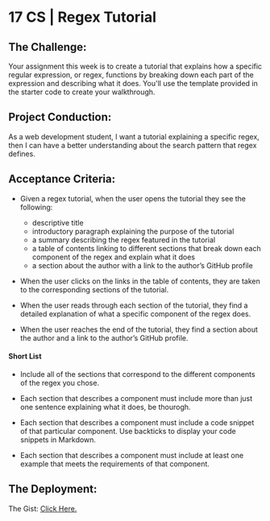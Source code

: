 # 17 CS | Regex Tutorial

## The Challenge: 

Your assignment this week is to create a tutorial that explains how a specific regular expression, or regex, functions by breaking down each part of the expression and describing what it does. You'll use the template provided in the starter code to create your walkthrough.

## Project Conduction:

As a web development student, I want a tutorial explaining a specific regex, then I can have a better understanding about the search pattern that regex defines.


## Acceptance Criteria:

- Given a regex tutorial, when the user opens the tutorial
they see the following:
    - descriptive title
    - introductory paragraph explaining the purpose of the tutorial
    - a summary describing the regex featured in the tutorial
    - a table of contents linking to different sections that break down each component of the regex and explain what it does
    - a section about the author with a link to the author’s GitHub profile

- When the user clicks on the links in the table of contents, they are taken to the corresponding sections of the tutorial.

- When the user reads through each section of the tutorial, they find a detailed explanation of what a specific component of the regex does.

- When the user reaches the end of the tutorial, they find a section about the author and a link to the author’s GitHub profile.


#### Short List

* Include all of the sections that correspond to the different components of the regex you chose.

* Each section that describes a component must include more than just one sentence explaining what it does, be thourogh.

* Each section that describes a component must include a code snippet of that particular component. Use backticks to display your code snippets in Markdown.

* Each section that describes a component must include at least one example that meets the requirements of that component.


## The Deployment:

The Gist: [Click Here.](https://github.com/NovaLanceBrittany/HW-18-NoSQL-Network-API)





